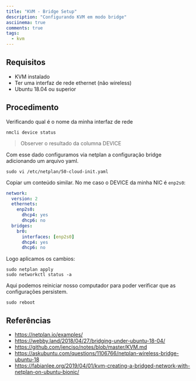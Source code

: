 ```yaml
---
title: "KVM - Bridge Setup"
description: "Configurando KVM em modo bridge"
asciinema: true
comments: true
tags:
  - kvm
---
```


## Requisitos 

- KVM instalado
- Ter uma interfaz de rede ethernet (não wireless)
- Ubuntu 18.04 ou superior

## Procedimento

Verificando qual é o nome da minha interfaz de rede

```
nmcli device status
```
> Observer o resultado da columna DEVICE

Com esse dado configuramos via netplan a configuração bridge adicionando um arquivo yaml.

```shell
sudo vi /etc/netplan/50-cloud-init.yaml
```

Copiar um conteúdo similar. No me caso o DEVICE da minha NIC é `enp2s0`:

```yaml {linenos=false,hl_lines=["4","9"],linenostart=1}
network:
  version: 2
  ethernets:
    enp2s0:
      dhcp4: yes
      dhcp6: no
  bridges:
    br0:
      interfaces: [enp2s0]
      dhcp4: yes
      dhcp6: no
```

Logo aplicamos os cambios:

```
sudo netplan apply
sudo networkctl status -a
```

Aqui podemos reiniciar nosso computador para poder verificar que as configurações persistem.

```
sudo reboot
```

## Referências

- https://netplan.io/examples/
- https://webby.land/2018/04/27/bridging-under-ubuntu-18-04/
- https://github.com/jenciso/notes/blob/master/KVM.md
- https://askubuntu.com/questions/1106766/netplan-wireless-bridge-ubuntu-18
- https://fabianlee.org/2019/04/01/kvm-creating-a-bridged-network-with-netplan-on-ubuntu-bionic/
